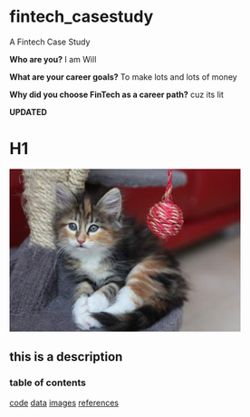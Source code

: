 # fintech_casestudy
A Fintech Case Study

**Who are you?** I am Will

**What are your career goals?** To make lots and lots of money

**Why did you choose FinTech as a career path?** cuz its lit

**UPDATED**

# H1

![some image](image.jpg)

## this is a description

### table of contents

[code](/code)
[data](/data)
[images](/images)
[references](/references)